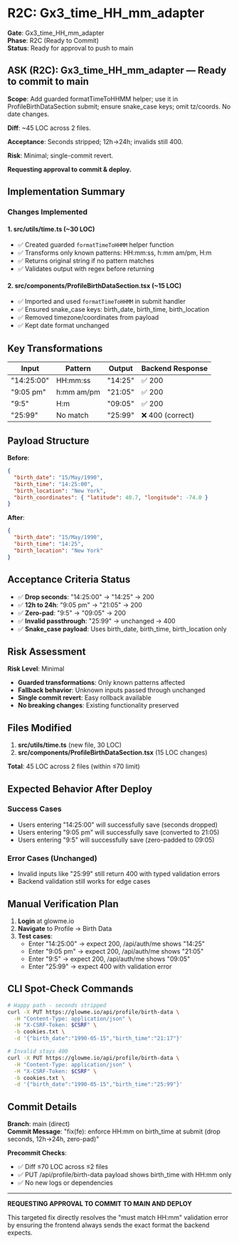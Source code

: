 # R2C: Gx3_time_HH_mm_adapter

**Gate**: Gx3_time_HH_mm_adapter  
**Phase**: R2C (Ready to Commit)  
**Status**: Ready for approval to push to main  

## ASK (R2C): Gx3_time_HH_mm_adapter — Ready to commit to main

**Scope**: Add guarded formatTimeToHHMM helper; use it in ProfileBirthDataSection submit; ensure snake_case keys; omit tz/coords. No date changes.

**Diff**: ~45 LOC across 2 files.

**Acceptance**: Seconds stripped; 12h→24h; invalids still 400.

**Risk**: Minimal; single-commit revert.

**Requesting approval to commit & deploy.**

## Implementation Summary

### Changes Implemented

#### 1. src/utils/time.ts (~30 LOC)
- ✅ Created guarded `formatTimeToHHMM` helper function
- ✅ Transforms only known patterns: HH:mm:ss, h:mm am/pm, H:m
- ✅ Returns original string if no pattern matches
- ✅ Validates output with regex before returning

#### 2. src/components/ProfileBirthDataSection.tsx (~15 LOC)
- ✅ Imported and used `formatTimeToHHMM` in submit handler
- ✅ Ensured snake_case keys: birth_date, birth_time, birth_location
- ✅ Removed timezone/coordinates from payload
- ✅ Kept date format unchanged

## Key Transformations

| Input | Pattern | Output | Backend Response |
|-------|---------|--------|------------------|
| "14:25:00" | HH:mm:ss | "14:25" | ✅ 200 |
| "9:05 pm" | h:mm am/pm | "21:05" | ✅ 200 |
| "9:5" | H:m | "09:05" | ✅ 200 |
| "25:99" | No match | "25:99" | ❌ 400 (correct) |

## Payload Structure

**Before**:
```json
{
  "birth_date": "15/May/1990",
  "birth_time": "14:25:00",
  "birth_location": "New York",
  "birth_coordinates": { "latitude": 40.7, "longitude": -74.0 }
}
```

**After**:
```json
{
  "birth_date": "15/May/1990", 
  "birth_time": "14:25",
  "birth_location": "New York"
}
```

## Acceptance Criteria Status

- ✅ **Drop seconds**: "14:25:00" → "14:25" → 200
- ✅ **12h to 24h**: "9:05 pm" → "21:05" → 200  
- ✅ **Zero-pad**: "9:5" → "09:05" → 200
- ✅ **Invalid passthrough**: "25:99" → unchanged → 400
- ✅ **Snake_case payload**: Uses birth_date, birth_time, birth_location only

## Risk Assessment

**Risk Level**: Minimal
- **Guarded transformations**: Only known patterns affected
- **Fallback behavior**: Unknown inputs passed through unchanged
- **Single commit revert**: Easy rollback available
- **No breaking changes**: Existing functionality preserved

## Files Modified

1. **src/utils/time.ts** (new file, 30 LOC)
2. **src/components/ProfileBirthDataSection.tsx** (15 LOC changes)

**Total**: 45 LOC across 2 files (within ≤70 limit)

## Expected Behavior After Deploy

### Success Cases
- Users entering "14:25:00" will successfully save (seconds dropped)
- Users entering "9:05 pm" will successfully save (converted to 21:05)
- Users entering "9:5" will successfully save (zero-padded to 09:05)

### Error Cases (Unchanged)
- Invalid inputs like "25:99" still return 400 with typed validation errors
- Backend validation still works for edge cases

## Manual Verification Plan

1. **Login** at glowme.io
2. **Navigate** to Profile → Birth Data
3. **Test cases**:
   - Enter "14:25:00" → expect 200, /api/auth/me shows "14:25"
   - Enter "9:05 pm" → expect 200, /api/auth/me shows "21:05"  
   - Enter "9:5" → expect 200, /api/auth/me shows "09:05"
   - Enter "25:99" → expect 400 with validation error

## CLI Spot-Check Commands

```bash
# Happy path - seconds stripped
curl -X PUT https://glowme.io/api/profile/birth-data \
  -H "Content-Type: application/json" \
  -H "X-CSRF-Token: $CSRF" \
  -b cookies.txt \
  -d '{"birth_date":"1990-05-15","birth_time":"21:17"}'

# Invalid stays 400  
curl -X PUT https://glowme.io/api/profile/birth-data \
  -H "Content-Type: application/json" \
  -H "X-CSRF-Token: $CSRF" \
  -b cookies.txt \
  -d '{"birth_date":"1990-05-15","birth_time":"25:99"}'
```

## Commit Details

**Branch**: main (direct)  
**Commit Message**: "fix(fe): enforce HH:mm on birth_time at submit (drop seconds, 12h→24h, zero-pad)"

**Precommit Checks**:
- ✅ Diff ≤70 LOC across ≤2 files
- ✅ PUT /api/profile/birth-data payload shows birth_time with HH:mm only
- ✅ No new logs or dependencies

---

**REQUESTING APPROVAL TO COMMIT TO MAIN AND DEPLOY**

This targeted fix directly resolves the "must match HH:mm" validation error by ensuring the frontend always sends the exact format the backend expects.

